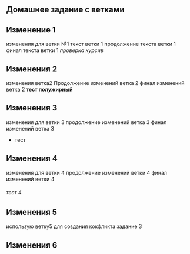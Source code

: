 ## Домашнее задание с ветками 

## Изменение 1

изменения для ветки №1
текст ветки 1
продолжение текста ветки 1
финал текста ветки 1 *проверка курсив*

## Изменения 2

изменения ветка2
Продолжение изменений ветка 2
финал изменений ветка 2
**тест полужирный**

## Изменения 3

изменения для ветки 3
продолжение изменений ветка 3
финал изменений ветка 3
 - тест

## Изменения 4

изменения для ветки 4
продолжение изменений ветки 4
финал изменений ветки 4
###### тест 4

## Изменения 5
использую ветку5 для создания кокфликта задание 3

## Изменения 6